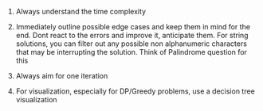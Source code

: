1. Always understand the time complexity

2. Immediately outline possible edge cases and keep them in mind for the end. Dont react to the errors and improve it, anticipate them. For string solutions, you can filter out any possible non alphanumeric characters that may be interrupting the solution. Think of Palindrome question for this

3. Always aim for one iteration

4. For visualization, especially for DP/Greedy problems, use a decision tree visualization